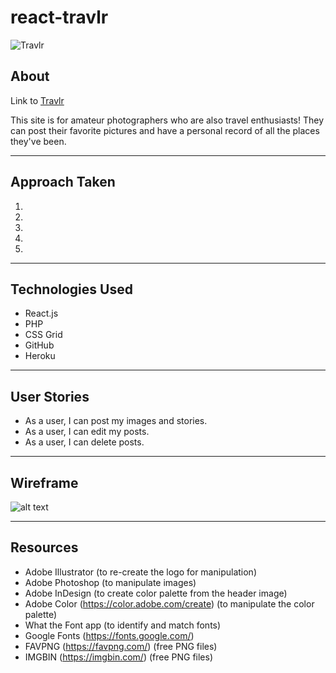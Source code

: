 # react-travlr

![Travlr](https://i.imgur.com/uJXI0X0.png)

## About
Link to [Travlr](https://travlr-project.herokuapp.com/)

This site is for amateur photographers who are also travel enthusiasts! They can post their favorite pictures and have a personal record of all the places they've been.

----
## Approach Taken
1. 
2. 
3. 
3. 
4. 

----
## Technologies Used
* React.js
* PHP
* CSS Grid
* GitHub
* Heroku

----
## User Stories
* As a user, I can post my images and stories.
* As a user, I can edit my posts.
* As a user, I can delete posts.

----
## Wireframe

![alt text](https://i.imgur.com/x1a9TF7.png)

----
## Resources

 * Adobe Illustrator (to re-create the logo for manipulation)
 * Adobe Photoshop (to manipulate images)
 * Adobe InDesign (to create color palette from the header image)
 * Adobe Color (https://color.adobe.com/create) (to manipulate the color palette)
 * What the Font app (to identify and match fonts)
 * Google Fonts (https://fonts.google.com/)
 * FAVPNG (https://favpng.com/)	(free PNG files)
 * IMGBIN (https://imgbin.com/)	(free PNG files)

